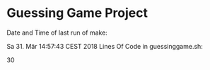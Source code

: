 # Guessing Game Project
Date and Time of last run of make: 

Sa 31. Mär 14:57:43 CEST 2018
Lines Of Code in guessinggame.sh: 

30
